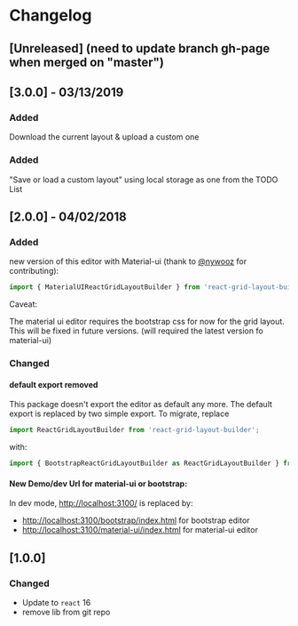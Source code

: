 # Changelog

## [Unreleased] (need to update branch gh-page when merged on "master")

## [3.0.0] - 03/13/2019

### Added
Download the current layout & upload a custom one

### Added
"Save or load a custom layout" using local storage as one from the TODO List

## [2.0.0] - 04/02/2018

### Added

new version of this editor with Material-ui (thank to [@nywooz](https://github.com/nywooz) for contributing):

```javascript
import { MaterialUIReactGridLayoutBuilder } from 'react-grid-layout-builder';
```

Caveat: 

The material ui editor requires the bootstrap css for now for the grid layout. This will be fixed in future versions. (will required the latest version fo material-ui)


### Changed

#### default export removed

This package doesn't export the editor as default any more. The default export is replaced by two simple export. To migrate, replace 

```javascript
import ReactGridLayoutBuilder from 'react-grid-layout-builder';
```

with:

```javascript
import { BootstrapReactGridLayoutBuilder as ReactGridLayoutBuilder } from 'react-grid-layout-builder';
```

#### New Demo/dev Url for material-ui or bootstrap:

In dev mode, [http://localhost:3100/](http://localhost:3100/) is replaced by:

- [http://localhost:3100/bootstrap/index.html](http://localhost:3100/bootstrap/index.html) for bootstrap editor
- [http://localhost:3100/material-ui/index.html](http://localhost:3100/material-ui/index.html) for material-ui editor


## [1.0.0]

### Changed

- Update to `react` 16
- remove lib from git repo

